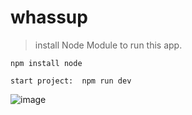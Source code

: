 # whassup

> install Node Module to run this app.


```
npm install node

start project:  npm run dev
```



![image](https://user-images.githubusercontent.com/72118095/170889936-052ff4b7-0290-4533-84fc-9546d8f4a94c.png)
